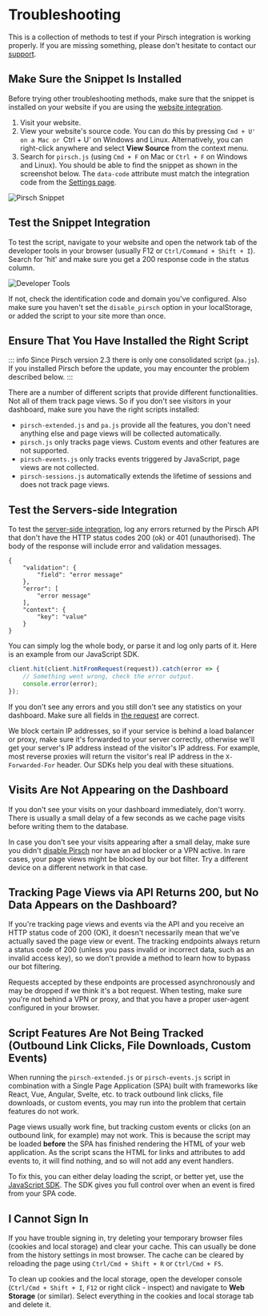 # Troubleshooting

This is a collection of methods to test if your Pirsch integration is working properly. If you are missing something, please don't hesitate to contact our [support](mailto:support@pirsch.io).

## Make Sure the Snippet Is Installed

Before trying other troubleshooting methods, make sure that the snippet is installed on your website if you are using the [website integration](/get-started/frontend-integration).

1. Visit your website.
2. View your website's source code. You can do this by pressing `Cmd + U' on a Mac or `Ctrl + U' on Windows and Linux. Alternatively, you can right-click anywhere and select **View Source** from the context menu.
3. Search for `pirsch.js` (using `Cmd + F` on Mac or `Ctrl + F` on Windows and Linux). You should be able to find the snippet as shown in the screenshot below. The `data-code` attribute must match the integration code from the [Settings page](/get-started/frontend-integration#resetting-the-identification-code).

![Pirsch Snippet](../static/get-started/pirsch-snippet.png)

## Test the Snippet Integration

To test the script, navigate to your website and open the network tab of the developer tools in your browser (usually F12 or `Ctrl/Command + Shift + I`). Search for 'hit' and make sure you get a 200 response code in the status column.

![Developer Tools](../static/get-started/network-tab.png)

If not, check the identification code and domain you've configured. Also make sure you haven't set the `disable_pirsch` option in your localStorage, or added the script to your site more than once.

## Ensure That You Have Installed the Right Script

::: info
Since Pirsch version 2.3 there is only one consolidated script (`pa.js`). If you installed Pirsch before the update, you may encounter the problem described below.
:::

There are a number of different scripts that provide different functionalities. Not all of them track page views. So if you don't see visitors in your dashboard, make sure you have the right scripts installed:

* `pirsch-extended.js` and `pa.js` provide all the features, you don't need anything else and page views will be collected automatically.
* `pirsch.js` only tracks page views. Custom events and other features are not supported.
* `pirsch-events.js` only tracks events triggered by JavaScript, page views are not collected.
* `pirsch-sessions.js` automatically extends the lifetime of sessions and does not track page views.

## Test the Servers-side Integration

To test the [server-side integration](/get-started/backend-integration), log any errors returned by the Pirsch API that don't have the HTTP status codes 200 (ok) or 401 (unauthorised). The body of the response will include error and validation messages.

```
{
    "validation": {
        "field": "error message"
    },
    "error": [
        "error message"
    ],
    "context": {
        "key": "value"
    }
}
```

You can simply log the whole body, or parse it and log only parts of it. Here is an example from our JavaScript SDK.

```js
client.hit(client.hitFromRequest(request)).catch(error => {
    // Something went wrong, check the error output.
    console.error(error);
});
```

If you don't see any errors and you still don't see any statistics on your dashboard. Make sure all fields in [the request](/api-sdks/api#sending-page-views) are correct.

We block certain IP addresses, so if your service is behind a load balancer or proxy, make sure it's forwarded to your server correctly, otherwise we'll get your server's IP address instead of the visitor's IP address. For example, most reverse proxies will return the visitor's real IP address in the `X-Forwarded-For` header. Our SDKs help you deal with these situations.

## Visits Are Not Appearing on the Dashboard

If you don't see your visits on your dashboard immediately, don't worry. There is usually a small delay of a few seconds as we cache page visits before writing them to the database.

In case you don't see your visits appearing after a small delay, make sure you didn't [disable Pirsch](/get-started/frontend-integration#ignoring-your-own-page-views) nor have an ad blocker or a VPN active. In rare cases, your page views might be blocked by our bot filter. Try a different device on a different network in that case.

## Tracking Page Views via API Returns 200, but No Data Appears on the Dashboard?

If you're tracking page views and events via the API and you receive an HTTP status code of 200 (OK), it doesn't necessarily mean that we've actually saved the page view or event. The tracking endpoints always return a status code of 200 (unless you pass invalid or incorrect data, such as an invalid access key), so we don't provide a method to learn how to bypass our bot filtering.

Requests accepted by these endpoints are processed asynchronously and may be dropped if we think it's a bot request. When testing, make sure you're not behind a VPN or proxy, and that you have a proper user-agent configured in your browser.

## Script Features Are Not Being Tracked (Outbound Link Clicks, File Downloads, Custom Events)

When running the `pirsch-extended.js` or `pirsch-events.js` script in combination with a Single Page Application (SPA) built with frameworks like React, Vue, Angular, Svelte, etc. to track outbound link clicks, file downloads, or custom events, you may run into the problem that certain features do not work.

Page views usually work fine, but tracking custom events or clicks (on an outbound link, for example) may not work. This is because the script may be loaded **before** the SPA has finished rendering the HTML of your web application. As the script scans the HTML for links and attributes to add events to, it will find nothing, and so will not add any event handlers.

To fix this, you can either delay loading the script, or better yet, use the [JavaScript SDK](/api-sdks/sdks). The SDK gives you full control over when an event is fired from your SPA code.

## I Cannot Sign In

If you have trouble signing in, try deleting your temporary browser files (cookies and local storage) and clear your cache. This can usually be done from the history settings in most browser. The cache can be cleared by reloading the page using `Ctrl/Cmd + Shift + R` or `Ctrl/Cmd + F5`.

To clean up cookies and the local storage, open the developer console (`Ctrl/Cmd + Shift + I`, `F12` or right click - inspect) and navigate to **Web Storage** (or similar). Select everything in the cookies and local storage tab and delete it.
